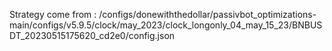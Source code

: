 Strategy come from : /configs/donewiththedollar/passivbot_optimizations-main/configs/v5.9.5/clock/may_2023/clock_longonly_04_may_15_23/BNBUSDT_20230515175620_cd2e0/config.json